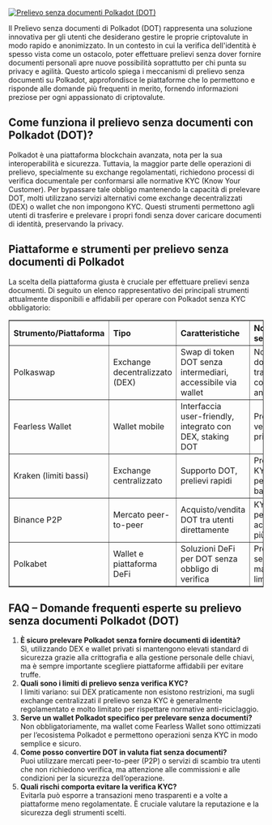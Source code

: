 [![Prelievo senza documenti Polkadot (DOT)](https://123-caf.pages.dev/gitsignup.png)](https://vrmoo.ru/Bt82HjjY)

<div>   <p>Il Prelievo senza documenti di Polkadot (DOT) rappresenta una soluzione innovativa per gli utenti che desiderano gestire le proprie criptovalute in modo rapido e anonimizzato. In un contesto in cui la verifica dell'identità è spesso vista come un ostacolo, poter effettuare prelievi senza dover fornire documenti personali apre nuove possibilità soprattutto per chi punta su privacy e agilità. Questo articolo spiega i meccanismi di prelievo senza documenti su Polkadot, approfondisce le piattaforme che lo permettono e risponde alle domande più frequenti in merito, fornendo informazioni preziose per ogni appassionato di criptovalute.</p>    <h2>Come funziona il prelievo senza documenti con Polkadot (DOT)?</h2>   <p>Polkadot è una piattaforma blockchain avanzata, nota per la sua interoperabilità e sicurezza. Tuttavia, la maggior parte delle operazioni di prelievo, specialmente su exchange regolamentati, richiedono processi di verifica documentale per conformarsi alle normative KYC (Know Your Customer). Per bypassare tale obbligo mantenendo la capacità di prelevare DOT, molti utilizzano servizi alternativi come exchange decentralizzati (DEX) o wallet che non impongono KYC. Questi strumenti permettono agli utenti di trasferire e prelevare i propri fondi senza dover caricare documenti di identità, preservando la privacy.</p>    <h2>Piattaforme e strumenti per prelievo senza documenti di Polkadot</h2>   <p>La scelta della piattaforma giusta è cruciale per effettuare prelievi senza documenti. Di seguito un elenco rappresentativo dei principali strumenti attualmente disponibili e affidabili per operare con Polkadot senza KYC obbligatorio:</p>    <table border="1" cellpadding="6" cellspacing="0" style="border-collapse:collapse; width:100%; text-align:left;">   <thead>   <tr>   <th>Strumento/Piattaforma</th>   <th>Tipo</th>   <th>Caratteristiche</th>   <th>Note sui prelievi senza KYC</th>   </tr>   </thead>   <tbody>   <tr>   <td>Polkaswap</td>   <td>Exchange decentralizzato (DEX)</td>   <td>Swap di token DOT senza intermediari, accessibile via wallet</td>   <td>Non richiede documenti, transazioni completamente anonime</td>   </tr>   <tr>   <td>Fearless Wallet</td>   <td>Wallet mobile</td>   <td>Interfaccia user-friendly, integrato con DEX, staking DOT</td>   <td>Prelievi senza verifica, gestione privata delle chiavi</td>   </tr>   <tr>   <td>Kraken (limiti bassi)</td>   <td>Exchange centralizzato</td>   <td>Supporto DOT, prelievi rapidi</td>   <td>Prelievo senza KYC possibile solo per importi molto bassi</td>   </tr>   <tr>   <td>Binance P2P</td>   <td>Mercato peer-to-peer</td>   <td>Acquisto/vendita DOT tra utenti direttamente</td>   <td>KYC obbligatorio per venditori, ma acquisti/pagamenti più flessibili</td>   </tr>   <tr>   <td>Polkabet</td>   <td>Wallet e piattaforma DeFi</td>   <td>Soluzioni DeFi per DOT senza obbligo di verifica</td>   <td>Prelievo e staking senza documenti, ma con volumi limitati</td>   </tr>   </tbody>   </table>    <h2>FAQ – Domande frequenti esperte su prelievo senza documenti Polkadot (DOT)</h2>   <ol>   <li><strong>È sicuro prelevare Polkadot senza fornire documenti di identità?</strong><br>   Sì, utilizzando DEX e wallet privati si mantengono elevati standard di sicurezza grazie alla crittografia e alla gestione personale delle chiavi, ma è sempre importante scegliere piattaforme affidabili per evitare truffe.</li>    <li><strong>Quali sono i limiti di prelievo senza verifica KYC?</strong><br>   I limiti variano: sui DEX praticamente non esistono restrizioni, ma sugli exchange centralizzati il prelievo senza KYC è generalmente regolamentato e molto limitato per rispettare normative anti-riciclaggio.</li>    <li><strong>Serve un wallet Polkadot specifico per prelevare senza documenti?</strong><br>   Non obbligatoriamente, ma wallet come Fearless Wallet sono ottimizzati per l’ecosistema Polkadot e permettono operazioni senza KYC in modo semplice e sicuro.</li>    <li><strong>Come posso convertire DOT in valuta fiat senza documenti?</strong><br>   Puoi utilizzare mercati peer-to-peer (P2P) o servizi di scambio tra utenti che non richiedono verifica, ma attenzione alle commissioni e alle condizioni per la sicurezza dell’operazione.</li>    <li><strong>Quali rischi comporta evitare la verifica KYC?</strong><br>   Evitarla può esporre a transazioni meno trasparenti e a volte a piattaforme meno regolamentate. È cruciale valutare la reputazione e la sicurezza degli strumenti scelti.</li>   </ol>   </div>